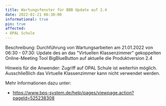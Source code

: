 ```yaml
---
title: Wartungsfenster für BBB Update auf 2.4
date: 2022-01-21 06:30:00 
informational: true
pin: true
affected:
- OPAL Schule
---
```


Beschreibung: Durchführung von Wartungsarbeiten am 21.01.2022 von 06:30 - 07:30: Update des an das "Virtuellen Klassenzimmer" gekoppelten Online-Meeting Tool BigBlueButton auf aktuelle die Produktversion 2.4

Hinweis für die Anwender: Zugriff auf OPAL Schule ist weiterhin möglich. Ausschließlich das Virtuelle Klassenzimmer kann nicht verwendet werden.

Mehr Informationen dazu unter:

* https://www.bps-system.de/help/pages/viewpage.action?pageId=525238308
